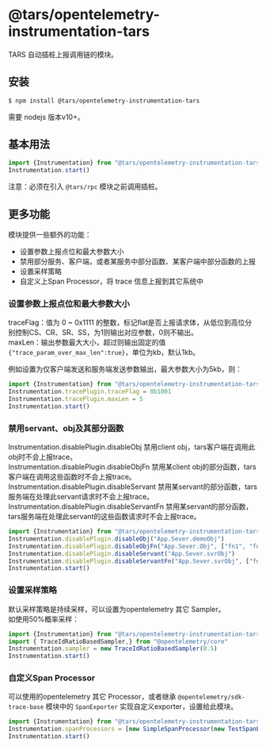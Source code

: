 # @tars/opentelemetry-instrumentation-tars
TARS 自动插桩上报调用链的模块。  

## 安装
```sh
$ npm install @tars/opentelemetry-instrumentation-tars
```
需要 nodejs 版本v10+。  
## 基本用法
```typescript
import {Instrumentation} from "@tars/opentelemetry-instrumentation-tars"
Instrumentation.start()
```
注意：必须在引入 `@tars/rpc` 模块之前调用插桩。

## 更多功能
模块提供一些额外的功能：  
- 设置参数上报点位和最大参数大小
- 禁用部分服务、客户端，或者某服务中部分函数、某客户端中部分函数的上报
- 设置采样策略
- 自定义上Span Processor，将 trace 信息上报到其它系统中

### 设置参数上报点位和最大参数大小
traceFlag：值为 0 ~ 0x1111 的整数，标记flat是否上报请求体，从低位到高位分别控制CS、CR、SR、SS，为1则输出对应参数，0则不输出。  
maxLen：输出参数最大大小，超过则输出固定的值 `{"trace_param_over_max_len":true}`，单位为kb，默认1kb。  

例如设置为仅客户端发送和服务端发送参数输出，最大参数大小为5kb，则：  
```typescript
import {Instrumentation} from "@tars/opentelemetry-instrumentation-tars"
Instrumentation.tracePlugin.traceFlag = 0b1001
Instrumentation.tracePlugin.maxLen = 5
Instrumentation.start()
```
### 禁用servant、obj及其部分函数
Instrumentation.disablePlugin.disableObj 禁用client obj，tars客户端在调用此obj时不会上报trace。  
Instrumentation.disablePlugin.disableObjFn 禁用某client obj的部分函数，tars客户端在调用这些函数时不会上报trace。  
Instrumentation.disablePlugin.disableServant 禁用某servant的部分函数，tars服务端在处理此servant请求时不会上报trace。  
Instrumentation.disablePlugin.disableServantFn 禁用某servant的部分函数，tars服务端在处理此servant的这些函数请求时不会上报trace。  

```typescript
import {Instrumentation} from "@tars/opentelemetry-instrumentation-tars"
Instrumentation.disablePlugin.disableObj("App.Sever.demoObj")
Instrumentation.disablePlugin.disableObjFn("App.Sever.Obj", ["fn1", "fn2"])
Instrumentation.disablePlugin.disableServant("App.Sever.svrObj")
Instrumentation.disablePlugin.disableServantFn("App.Sever.svrObj", ["fn1", "fn2"])
Instrumentation.start()
```
### 设置采样策略
默认采样策略是持续采样，可以设置为opentelemetry 其它 Sampler。  
如使用50%概率采样：  
```typescript
import {Instrumentation} from "@tars/opentelemetry-instrumentation-tars"
import { TraceIdRatioBasedSampler,} from "@opentelemetry/core"
Instrumentation.sampler = new TraceIdRatioBasedSampler(0.5)
Instrumentation.start()
```
### 自定义Span Processor
可以使用的opentelemetry 其它 Processor，或者继承 `@opentelemetry/sdk-trace-base` 模块中的 `SpanExporter` 实现自定义exporter，设置给此模块。  

```typescript
import {Instrumentation} from "@tars/opentelemetry-instrumentation-tars"
Instrumentation.spanProcessors = [new SimpleSpanProcessor(new TestSpanExporter())]
Instrumentation.start()
```
